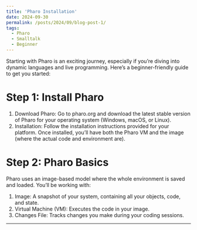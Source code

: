 ```yaml
---
title: 'Pharo Installation'
date: 2024-09-30
permalink: /posts/2024/09/blog-post-1/
tags:
  - Pharo
  - Smalltalk
  - Beginner
---
```


Starting with Pharo is an exciting journey, especially if you’re diving into dynamic languages and live programming. Here’s a beginner-friendly guide to get you started:

Step 1: Install Pharo
======
1. Download Pharo: Go to pharo.org and download the latest stable version of Pharo for your operating system (Windows, macOS, or Linux).
2. Installation: Follow the installation instructions provided for your platform. Once installed, you’ll have both the Pharo VM and the image (where the actual code and environment are).


Step 2: Pharo Basics
======
Pharo uses an image-based model where the whole environment is saved and loaded. You’ll be working with:

1. Image: A snapshot of your system, containing all your objects, code, and state.
2. Virtual Machine (VM): Executes the code in your image.
3. Changes File: Tracks changes you make during your coding sessions.

------